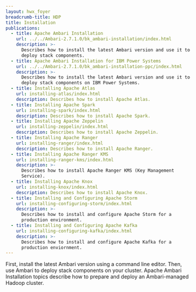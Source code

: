 ```yaml
---
layout: hwx_foyer
breadcrumb-title: HDP
title: Installation
publications:
  - title: Apache Ambari Installation
    url: ../../Ambari-2.7.1.0/bk_ambari-installation/index.html
    description: >-
      Describes how to install the latest Ambari version and use it to
      deploy stack components.
  - title: Apache Ambari Installation for IBM Power Systems
    url: ../../Ambari-2.7.1.0/bk_ambari-installation-ppc/index.html
    description: >-
      Describes how to install the latest Ambari version and use it to
      deploy stack components on IBM Power Systems.
  - title: Installing Apache Atlas
    url: installing-atlas/index.html
    description: Describes how to install Apache Atlas.
  - title: Installing Apache Spark
    url: installing-spark/index.html
    description: Describes how to install Apache Spark.
  - title: Installing Apache Zeppelin
    url: installing-zeppelin/index.html
    description: Describes how to install Apache Zeppelin.
  - title: Installing Apache Ranger
    url: installing-ranger/index.html
    description: Describes how to install Apache Ranger.
  - title: Installing Apache Ranger KMS
    url: installing-ranger-kms/index.html
    description: >-
      Describes how to install Apache Ranger KMS (Key Management
      Service).
  - title: Installing Apache Knox
    url: installing-knox/index.html
    description: Describes how to install Apache Knox.
  - title: Installing and Configuring Apache Storm
    url: installing-configuring-storm/index.html
    description: >-
      Describes how to install and configure Apache Storm for a
      production environment.
  - title: Installing and Configuring Apache Kafka
    url: installing-configuring-kafka/index.html
    description: >-
      Describes how to install and configure Apache Kafka for a
      production enviornment.
---
```


First, install the latest Ambari version using a command line editor.
Then, use Ambari to deploy stack components on your cluster. Apache
Ambari Installation topics describe how to prepare and deploy an
Ambari-managed Hadoop cluster.

